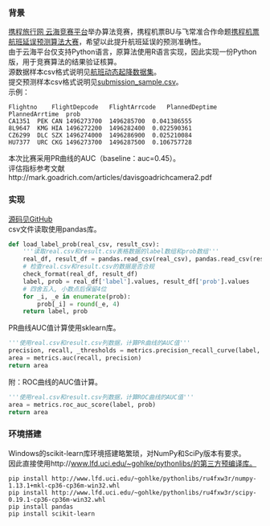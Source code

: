### 背景  
[携程旅行网 云海竞赛平台](https://yunhai.ctrip.com)举办算法竞赛，携程机票BU与飞常准合作命题[携程机票航班延误预测算法大赛](https://yunhai.ctrip.com/Games/11)，希望以此提升航班延误的预测准确性。  
由于云海平台仅支持Python语言，原算法使用R语言实现，因此实现一份Python版，用于竞赛算法的结果验证核算。  
源数据样本csv格式说明见[航班动态起降数据集](https://www.kesci.com/apps/home/dataset/59793a5a0d84640e9b2fedd3)。  
提交预测样本csv格式说明见[submission_sample.csv](http://ofy9izzlw.bkt.clouddn.com/ctrip_fligtht/submission_sample.csv)。  
示例：  
```
Flightno	FlightDepcode	FlightArrcode	PlannedDeptime	PlannedArrtime	prob
CA1351	PEK	CAN	1496273700	1496285700	0.041386555
8L9647	KMG	HIA	1496272200	1496282400	0.022590361
CZ6299	DLC	SZX	1496274000	1496286900	0.025210084
HU7377	URC	CKG	1496273700	1496287500	0.106757728
```
本次比赛采用PR曲线的AUC（baseline：auc=0.45）。  
评估指标参考文献http://mark.goadrich.com/articles/davisgoadrichcamera2.pdf  
  
### 实现
[源码见GitHub](https://github.com/9468305/script/blob/master/auc_pr_roc/)  
csv文件读取使用pandas库。  
```Python
def load_label_prob(real_csv, result_csv):
    '''读取real.csv和result.csv表格数据的label数组和prob数组'''
    real_df, result_df = pandas.read_csv(real_csv), pandas.read_csv(result_csv)
    # 检查real.csv和result.csv的数据是否合规
    check_format(real_df, result_df)
    label, prob = real_df['label'].values, result_df['prob'].values
    # 四舍五入, 小数点后保留4位
    for _i, _e in enumerate(prob):
        prob[_i] = round(_e, 4)
    return label, prob
```
PR曲线AUC值计算使用sklearn库。  
```Python
'''使用real.csv和result.csv列数据，计算PR曲线的AUC值'''
precision, recall, _thresholds = metrics.precision_recall_curve(label, prob)
area = metrics.auc(recall, precision)
return area
```

附：ROC曲线的AUC值计算。
```Python
'''使用real.csv和result.csv列数据，计算ROC曲线的AUC值'''
area = metrics.roc_auc_score(label, prob)
return area
```

### 环境搭建
Windows的scikit-learn库环境搭建略繁琐，对NumPy和SciPy版本有要求。  
因此直接使用http://www.lfd.uci.edu/~gohlke/pythonlibs/的第三方预编译库。  
```
pip install http://www.lfd.uci.edu/~gohlke/pythonlibs/ru4fxw3r/numpy-1.13.1+mkl-cp36-cp36m-win32.whl
pip install http://www.lfd.uci.edu/~gohlke/pythonlibs/ru4fxw3r/scipy-0.19.1-cp36-cp36m-win32.whl
pip install pandas
pip install scikit-learn
```
